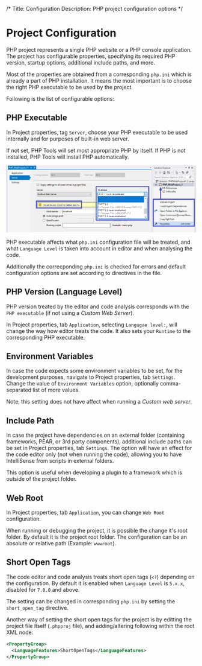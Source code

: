 /*
Title: Configuration
Description: PHP project configuration options
*/

# Project Configuration

PHP project represents a single PHP website or a PHP console application. The project has configurable properties, specifying its required PHP version, startup options, additional include paths, and more.

Most of the properties are obtained from a corresponding `php.ini` which is already a part of PHP installation. It means the most important is to choose the right PHP executable to be used by the project.

Following is the list of configurable options:

## PHP Executable

In Project properties, tag `Server`, choose your PHP executable to be used internally and for purposes of built-in web server.

If not set, PHP Tools will set most appropriate PHP by itself. If PHP is not installed, PHP Tools will install PHP automatically.

![project PHP executable](..\Installation\imgs\phpproject-properties-server.png)

PHP executable affects what `php.ini` configuration file will be treated, and what `Language Level` is taken into account in editor and when analysing the code.

Additionally the correcponding `php.ini` is checked for errors and default configuration options are set according to directives in the file.

## PHP Version (Language Level)

PHP version treated by the editor and code analysis corresponds with the `PHP executable` (if not using a *Custom Web Server*).

In Project properties, tab `Application`, selecting `Langugae level:`, will change the way how editor treats the code. It also sets your `Runtime` to the corresponding PHP executable.

## Environment Variables

In case the code expects some environment variables to be set, for the development purposes, navigate to Project properties, tab `Settings`. Change the value of `Environment Variables` option, optionally comma-separated list of more values.

Note, this setting does not have affect when running a *Custom web server*.

## Include Path

In case the project have dependencies on an external folder (containing frameworks, PEAR, or 3rd party components), additional include paths can be set in Project properties, tab `Settings`. The option will have an effect for the code editor only (not when running the code), allowing you to have IntelliSense from scripts in external folders.

This option is useful when developing a plugin to a framework which is outside of the project folder.

## Web Root

In Project properties, tab `Application`, you can change `Web Root` configuration.

When running or debugging the project, it is possible the change it's root folder. By default it is the project root folder. The configuration can be an absolute or relative path (Example: `wwwroot`).

## Short Open Tags

The code editor and code analysis treats short open tags (`<?`) depending on the configuration. By default it is enabled when `Language Level` is `5.x.x`, disabled for `7.0.0` and above.

The setting can be changed in corresponding `php.ini` by setting the `short_open_tag` directive.

Another way of setting the short open tags for the project is by editting the project file itself (`.phpproj` file), and adding/altering following within the root XML node:

```xml
<PropertyGroup>
  <LanguageFeatures>ShortOpenTags</LanguageFeatures>    
</PropertyGroup>
```
